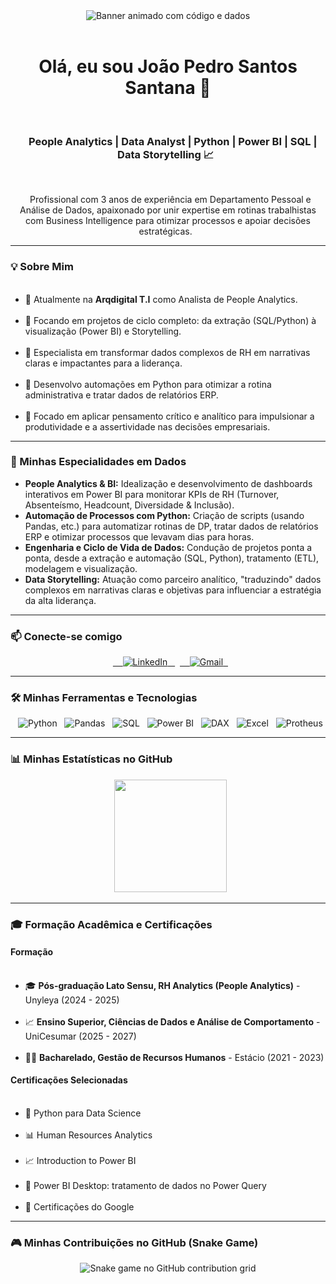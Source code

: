 <div align="center">
  <img src="https://raw.githubusercontent.com/coderjojo/coderjojo/master/assets/images/header.gif" alt="Banner animado com código e dados"/>
</div>

<div align="center">
  
  <h1>Olá, eu sou João Pedro Santos Santana 👋</h1>
  
  <h3>
    People Analytics | Data Analyst | Python | Power BI | SQL | Data Storytelling 📈
  </h3>
  
  <p align="center">
     Profissional com 3 anos de experiência em Departamento Pessoal e Análise de Dados, apaixonado por unir expertise em rotinas trabalhistas com Business Intelligence para otimizar processos e apoiar decisões estratégicas.
  </p>

</div>

---

### 💡 Sobre Mim

<ul>
  <li>🔭 Atualmente na <strong>Arqdigital T.I</strong> como Analista de People Analytics.</li>
  <li>🌱 Focando em projetos de ciclo completo: da extração (SQL/Python) à visualização (Power BI) e Storytelling.</li>
  <li>🚀 Especialista em transformar dados complexos de RH em narrativas claras e impactantes para a liderança.</li>
  <li>🐍 Desenvolvo automações em Python para otimizar a rotina administrativa e tratar dados de relatórios ERP.</li>
  <li>🎯 Focado em aplicar pensamento crítico e analítico para impulsionar a produtividade e a assertividade nas decisões empresariais.</li>
</ul>

---

### 🚀 Minhas Especialidades em Dados

<ul>
  <li>
    <strong>People Analytics & BI:</strong> Idealização e desenvolvimento de dashboards interativos em Power BI para monitorar KPIs de RH (Turnover, Absenteísmo, Headcount, Diversidade & Inclusão).
  </li>
  <li>
    <strong>Automação de Processos com Python:</strong> Criação de scripts (usando Pandas, etc.) para automatizar rotinas de DP, tratar dados de relatórios ERP e otimizar processos que levavam dias para horas.
  </li>
   <li>
    <strong>Engenharia e Ciclo de Vida de Dados:</strong> Condução de projetos ponta a ponta, desde a extração e automação (SQL, Python), tratamento (ETL), modelagem e visualização.
  </li>
  <li>
    <strong>Data Storytelling:</strong> Atuação como parceiro analítico, "traduzindo" dados complexos em narrativas claras e objetivas para influenciar a estratégia da alta liderança.
  </li>
</ul>

---

### 📫 Conecte-se comigo

<div align="center">
  <a href="https://www.linkedin.com/in/joão-pedro-santos-santana-4a244317a" target="_blank">
    <img src="https://img.shields.io/badge/LinkedIn-0A66C2?style=for-the-badge&logo=linkedin&logoColor=white" alt="LinkedIn" />
  </a>
  <a href="mailto:joao.c.o.c11@gmail.com" target="_blank">
    <img src="https://img.shields.io/badge/Gmail-D14836?style=for-the-badge&logo=gmail&logoColor=white" alt="Gmail" />
  </a>
</div>

---

### 🛠️ Minhas Ferramentas e Tecnologias

<div align="center">
  <img src="https://img.shields.io/badge/Python-3776AB?style=for-the-badge&logo=python&logoColor=white" alt="Python" />
  <img src="https://img.shields.io/badge/Pandas-150458?style=for-the-badge&logo=pandas&logoColor=white" alt="Pandas" />
  <img src="https://img.shields.io/badge/SQL-4479A1?style=for-the-badge&logo=sql&logoColor=white" alt="SQL" />
  <img src="https://img.shields.io/badge/Power_BI-F2C811?style=for-the-badge&logo=powerbi&logoColor=black" alt="Power BI" />
  <img src="https://img.shields.io/badge/DAX-F2C811?style=for-the-badge&logo=powerbi&logoColor=black" alt="DAX" />
  <img src="https://img.shields.io/badge/Microsoft_Excel-217346?style=for-the-badge&logo=microsoftexcel&logoColor=white" alt="Excel" />
  <img src="https://img.shields.io/badge/TOTVS_Protheus-003D7B?style=for-the-badge&logo=totvs&logoColor=white" alt="Protheus" />
</div>

---

### 📊 Minhas Estatísticas no GitHub

<div align="center">
  <img height="180em" src="https://github-readme-stats.vercel.app/api/top-langs/?username=Ignowsky&layout=compact&langs_count=6&theme=tokyonight"/>
</div>

---

### 🎓 Formação Acadêmica e Certificações

<h4>Formação</h4>
<ul>
  <li>🎓 <strong>Pós-graduação Lato Sensu, RH Analytics (People Analytics)</strong> - Unyleya (2024 - 2025)</li>
  <li>📈 <strong>Ensino Superior, Ciências de Dados e Análise de Comportamento</strong> - UniCesumar (2025 - 2027)</li>
  <li>👨‍💼 <strong>Bacharelado, Gestão de Recursos Humanos</strong> - Estácio (2021 - 2023)</li>
</ul>

<h4>Certificações Selecionadas</h4>
<ul>
  <li>🐍 Python para Data Science</li>
  <li>📊 Human Resources Analytics</li>
  <li>📈 Introduction to Power BI</li>
  <li>🔎 Power BI Desktop: tratamento de dados no Power Query</li>
  <li>🏅 Certificações do Google</li>
</ul>

---

### 🎮 Minhas Contribuições no GitHub (Snake Game)

<div align="center">
  
<img src="https://raw.githubusercontent.com/Ignowsky/github_snake/main/dist/github-contribution-grid-snake.svg" alt="Snake game no GitHub contribution grid"/>
  
</div>
